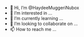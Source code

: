 - 👋 Hi, I’m @HaydeeMuggeriNubox
- 👀 I’m interested in ...
- 🌱 I’m currently learning ...
- 💞️ I’m looking to collaborate on ...
- 📫 How to reach me ...

<!---
HaydeeMuggeriNubox/HaydeeMuggeriNubox is a ✨ special ✨ repository because its `README.md` (this file) appears on your GitHub profile.
You can click the Preview link to take a look at your changes.
--->
